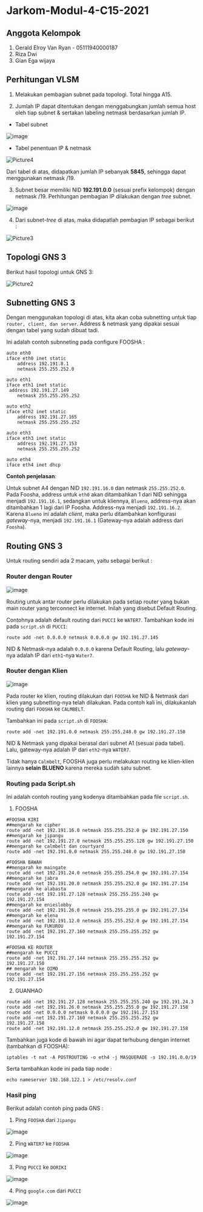 # Jarkom-Modul-4-C15-2021

## Anggota Kelompok

1. Gerald Elroy Van Ryan - 05111940000187
2. Riza Dwi
3. Gian Ega wijaya 


## Perhitungan VLSM

1. Melakukan pembagian subnet pada topologi. Total hingga A15.

2. Jumlah IP dapat ditentukan dengan menggabungkan jumlah semua host oleh tiap subnet & sertakan labeling netmask berdasarkan jumlah IP. 

- Tabel subnet

 ![image](https://user-images.githubusercontent.com/64303057/143678750-1114d5e4-cd74-4322-b029-f82e41cf8db6.png)

- Tabel penentuan IP & netmask

![Picture4](https://user-images.githubusercontent.com/90212308/143684421-d2da8775-aaa0-421c-96cc-7a55141a96ab.png)

Dari tabel di atas, didapatkan jumlah IP sebanyak **5845**, sehingga dapat menggunakan netmask /19.

3. Subnet besar memiliki NID **192.191.0.0** (sesuai prefix kelompok) dengan netmask /19. Perhitungan pembagian IP dilakukan dengan *tree* subnet.

![image](https://user-images.githubusercontent.com/64303057/143679084-cabcdd81-5180-4972-8f01-e970817d10fa.png)

4. Dari subnet-*tree* di atas, maka didapatlah pembagian IP sebagai berikut :

![Picture3](https://user-images.githubusercontent.com/90212308/143684365-8cd0fa3b-db6a-453d-b2e1-6af2e52a6bad.png)

## Topologi GNS 3

Berikut hasil topologi untuk GNS 3: 

![Picture2](https://user-images.githubusercontent.com/90212308/143684235-afd3f1cc-8bfa-4e2e-bfa6-d76436736c4b.png)


## Subnetting GNS 3

Dengan menggunakan topologi di atas, kita akan coba subnetting untuk tiap `router, client, dan server`. Address & netmask yang dipakai sesuai dengan tabel yang sudah dibuat tadi.

Ini adalah contoh subnneting pada configure FOOSHA :

```
auto eth0
iface eth0 inet static
	address 192.191.8.1
	netmask 255.255.252.0
 
auto eth1
iface eth1 inet static
 address 192.191.27.149
	netmask 255.255.255.252
 
auto eth2
iface eth2 inet static
	address 192.191.27.165
	netmask 255.255.255.252
 
auto eth3
iface eth3 inet static
	address 192.191.27.153
	netmask 255.255.255.252

auto eth4
iface eth4 inet dhcp
```

**Contoh penjelasan**:

Untuk subnet A4 dengan NID `192.191.16.0` dan netmask `255.255.252.0`. Pada Foosha, address untuk `eth0` akan ditambahkan 1 dari NID sehingga menjadi `192.191.16.1`, sedangkan untuk kliennya, `Blueno`, address-nya akan ditambahkan 1 lagi dari IP Foosha. Address-nya menjadi `192.191.16.2`. Karena `Blueno` ini adalah *client*, maka perlu ditambahkan konfigurasi *gateway*-nya, menjadi `192.191.16.1` (Gateway-nya adalah address dari `Foosha`).

## Routing GNS 3

Untuk routing sendiri ada 2 macam, yaitu sebagai berikut :

### Router dengan Router

![image](https://user-images.githubusercontent.com/64303057/143682535-6b8f0353-0445-4e6c-9f83-0d974aade12e.png)

Routing untuk antar router perlu dilakukan  pada setiap router yang bukan main router yang terconnect ke internet. Inilah yang disebut Default Routing. 

Contohnya adalah default routing dari `PUCCI` ke `WATER7`. Tambahkan kode ini pada `script.sh` di `PUCCI`:

```
route add -net 0.0.0.0 netmask 0.0.0.0 gw 192.191.27.145
```

NID & Netmask-nya adalah `0.0.0.0` karena Default Routing, lalu *gateway*-nya adalah IP dari `eth1`-nya `Water7`.

### Router dengan Klien

![image](https://user-images.githubusercontent.com/64303057/143683036-eadaa442-d76e-44db-bfa3-0f7eef5f2d1b.png)

Pada router ke klien, routing dilakukan dari `FOOSHA` ke NID & Netmask dari klien yang subnetting-nya telah dilakukan. Pada contoh kali ini, dilakukanlah routing dari `FOOSHA` ke `CALMBELT`. 

Tambahkan ini pada `script.sh` di `FOOSHA`:
```
route add -net 192.191.0.0 netmask 255.255.248.0 gw 192.191.27.150
```

NID & Netmask yang dipakai berasal dari subnet A1 (sesuai pada tabel). Lalu, gateway-nya adalah IP dari `eth2`-nya `WATER7`.

Tidak hanya `Calmbelt`, FOOSHA juga perlu melakukan routing ke klien-klien lainnya **selain BLUENO** karena mereka sudah satu subnet.

### Routing pada Script.sh

Ini adalah contoh routing yang kodenya ditambahkan pada file `script.sh`.

1. FOOSHA 

```
#FOOSHA KIRI
##mengarah ke cipher
route add -net 192.191.16.0 netmask 255.255.252.0 gw 192.191.27.150
##mengarah ke jipangu
route add -net 192.191.27.0 netmask 255.255.255.128 gw 192.191.27.150
##mengarah ke calmbelt dan courtyard
route add -net 192.191.0.0 netmask 255.255.248.0 gw 192.191.27.150

#FOOSHA BAWAH
##mengarah ke maingate
route add -net 192.191.24.0 netmask 255.255.254.0 gw 192.191.27.154
##mengarah ke jabra
route add -net 192.191.20.0 netmask 255.255.252.0 gw 192.191.27.154
##mengarah ke alabasta
route add -net 192.191.27.128 netmask 255.255.255.240 gw 192.191.27.154
##mengarah ke enieslobby
route add -net 192.191.26.0 netmask 255.255.255.0 gw 192.191.27.154
##mengarah ke elena
route add -net 192.191.12.0 netmask 255.255.252.0 gw 192.191.27.154
##mengarah ke FUKUROU
route add -net 192.191.27.160 netmask 255.255.255.252 gw 192.191.27.154

#FOOSHA KE ROUTER
##mengarah ke PUCCI
route add -net 192.191.27.144 netmask 255.255.255.252 gw 192.191.27.150
## mengarah ke OIMO
route add -net 192.191.27.156 netmask 255.255.255.252 gw 192.191.27.154
```

2. GUANHAO

```
route add -net 192.191.27.128 netmask 255.255.255.240 gw 192.191.24.3
route add -net 192.191.26.0 netmask 255.255.255.0 gw 192.191.27.158
route add -net 0.0.0.0 netmask 0.0.0.0 gw 192.191.27.153
route add -net 192.191.27.160 netmask 255.255.255.252 gw 192.191.27.158
route add -net 192.191.12.0 netmask 255.255.252.0 gw 192.191.27.158
```

Tambahkan juga kode di bawah ini agar dapat terhubung dengan internet (tambahkan di FOOSHA):

```
iptables -t nat -A POSTROUTING -o eth4 -j MASQUERADE -s 192.191.0.0/19
```

Serta tambahkan kode ini pada tiap node :

```
echo nameserver 192.168.122.1 > /etc/resolv.conf
```

### Hasil ping 

Berikut adalah contoh ping pada GNS :

1. Ping `FOOSHA` dari `Jipangu` 

![image](https://user-images.githubusercontent.com/64303057/143683384-0791927d-5046-43bc-adb4-547992dfe900.png)

2. Ping `WATER7` ke `FOOSHA`

![image](https://user-images.githubusercontent.com/64303057/143683424-9782b56d-0c59-474a-a4ed-9c791dfec3ef.png)

3. Ping `PUCCI` ke `DORIKI`

![image](https://user-images.githubusercontent.com/64303057/143683454-f9b275df-fa4d-4018-9985-6a5bcba36bb0.png)

4. Ping `google.com` dari `PUCCI`

![image](https://user-images.githubusercontent.com/64303057/143683475-6b8e95fa-de1c-4c4e-a9d6-4a8364b64971.png)














